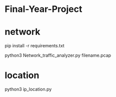 # Final-Year-Project

# network

pip install -r requirements.txt

python3 Network_traffic_analyzer.py  filename.pcap

# location

python3 ip_location.py




